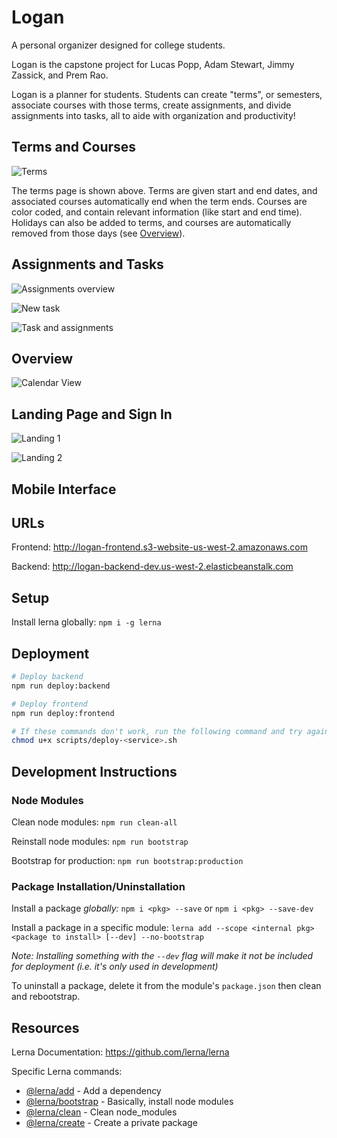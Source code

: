# Logan

A personal organizer designed for college students.

Logan is the capstone project for Lucas Popp, Adam Stewart, Jimmy Zassick, and Prem Rao.

Logan is a planner for students. Students can create "terms", or semesters, associate courses with those terms, create assignments, and divide assignments into tasks, all to aide with organization and productivity!

## Terms and Courses

![Terms](./screenshots/Terms.png)

The terms page is shown above. Terms are given start and end dates, and associated courses automatically end when the term ends. Courses are color coded, and contain relevant information (like start and end time). Holidays can also be added to terms, and courses are automatically removed from those days (see [Overview](#overview)).

## Assignments and Tasks
![Assignments overview](./screenshots/Assignments.png)

![New task](./screenshots/Newtask.png)

![Task and assignments](./screenshots/Tasks.png)

## Overview

![Calendar View](./screenshots/Overview.png)

## Landing Page and Sign In

![Landing 1](./screenshots/Landing1.png)

![Landing 2](./screenshots/Landing2.png)

## Mobile Interface

## URLs

Frontend: http://logan-frontend.s3-website-us-west-2.amazonaws.com

Backend: http://logan-backend-dev.us-west-2.elasticbeanstalk.com

## Setup

Install lerna globally: `npm i -g lerna`

## Deployment

```bash
# Deploy backend
npm run deploy:backend

# Deploy frontend
npm run deploy:frontend

# If these commands don't work, run the following command and try again
chmod u+x scripts/deploy-<service>.sh
```

## Development Instructions

### Node Modules

Clean node modules: `npm run clean-all`

Reinstall node modules: `npm run bootstrap`

Bootstrap for production: `npm run bootstrap:production`

### Package Installation/Uninstallation

Install a package _globally:_ `npm i <pkg> --save` or `npm i <pkg> --save-dev`

Install a package in a specific module: `lerna add --scope <internal pkg> <package to install> [--dev] --no-bootstrap`

*Note: Installing something with the `--dev` flag will make it not be included for deployment (i.e. it's only used in development)*

To uninstall a package, delete it from the module's `package.json` then clean and rebootstrap.

## Resources

Lerna Documentation: https://github.com/lerna/lerna

Specific Lerna commands:
- [@lerna/add](https://github.com/lerna/lerna/tree/master/commands/add#readme) - Add a dependency
- [@lerna/bootstrap](https://github.com/lerna/lerna/tree/master/commands/bootstrap#readme) - Basically, install node modules
- [@lerna/clean](https://github.com/lerna/lerna/tree/master/commands/clean#readme) - Clean node_modules
- [@lerna/create](https://github.com/lerna/lerna/tree/master/commands/create#readme) - Create a private package
